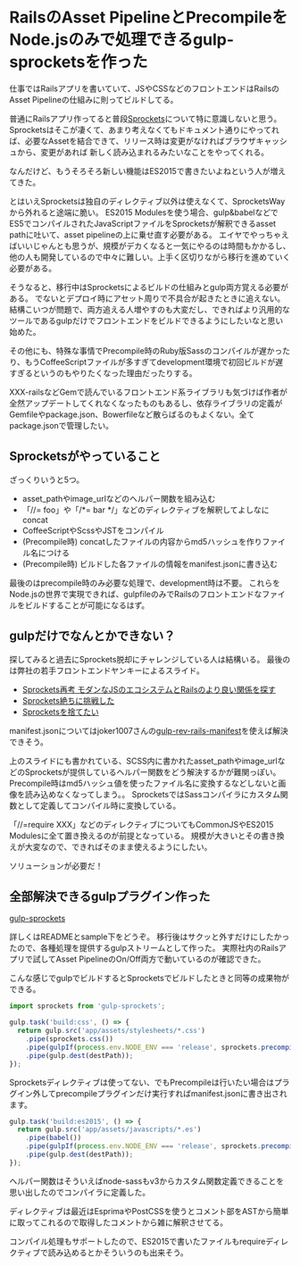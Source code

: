 # RailsのAsset PipelineとPrecompileをNode.jsのみで処理できるgulp-sprocketsを作った

仕事ではRailsアプリを書いていて、JSやCSSなどのフロントエンドはRailsのAsset Pipelineの仕組みに則ってビルドしてる。

普通にRailsアプリ作ってると普段[Sprockets](https://github.com/sstephenson/sprockets)について特に意識しないと思う。  
Sprocketsはそこが凄くて、あまり考えなくてもドキュメント通りにやってれば、必要なAssetを結合できて、リリース時は変更がなければブラウザキャッシュから、変更があれば
新しく読み込まれるみたいなことをやってくれる。

なんだけど、もうそろそろ新しい機能はES2015で書きたいよねという人が増えてきた。

とはいえSprocketsは独自のディレクティブ以外は使えなくて、SprocketsWayから外れると途端に脆い。
ES2015 Modulesを使う場合、gulp&babelなどでES5でコンパイルされたJavaScriptファイルをSprocketsが解釈できるasset pathに吐いて、asset pipelineの上に乗せ直す必要がある。
エイヤでやっちゃえばいいじゃんとも思うが、規模がデカくなると一気にやるのは時間もかかるし、他の人も開発しているので中々に難しい。上手く区切りながら移行を進めていく必要がある。

そうなると、移行中はSprocketsによるビルドの仕組みとgulp両方覚える必要がある。
でないとデプロイ時にアセット周りで不具合が起きたときに追えない。
結構こいつが問題で、両方追える人増やすのも大変だし、できればより汎用的なツールであるgulpだけでフロントエンドをビルドできるようにしたいなと思い始めた。

その他にも、特殊な事情でPrecompile時のRuby版Sassのコンパイルが遅かったり、もうCoffeeScriptファイルが多すぎてdevelopment環境で初回ビルドが遅すぎるというのもやりたくなった理由だったりする。

XXX-railsなどGemで読んでいるフロントエンド系ライブラリも気づけば作者が全然アップデートしてくれなくなったものもあるし、依存ライブラリの定義がGemfileやpackage.json、Bowerfileなど散らばるのもよくない。全てpackage.jsonで管理したい。

## Sprocketsがやっていること

ざっくりいうと5つ。

- asset\_pathやimage\_urlなどのヘルパー関数を組み込む
- 「//= foo」や「/*= bar */」などのディレクティブを解釈してよしなにconcat
- CoffeeScriptやScssやJSTをコンパイル
- (Precompile時) concatしたファイルの内容からmd5ハッシュを作りファイル名につける
- (Precompile時) ビルドした各ファイルの情報をmanifest.jsonに書き込む

最後のはprecompile時のみ必要な処理で、development時は不要。
これらをNode.jsの世界で実現できれば、gulpfileのみでRailsのフロントエンドなファイルをビルドすることが可能になるはず。

## gulpだけでなんとかできない？

探してみると過去にSprockets脱却にチャレンジしている人は結構いる。
最後のは弊社の若手フロントエンドヤンキーによるスライド。

- [Sprockets再考 モダンなJSのエコシステムとRailsのより良い関係を探す](http://qiita.com/joker1007/items/9068e223744b3ac8c6dd)
- [Sprockets絶ちに挑戦した](http://sssslide.com/speakerdeck.com/katryo/sprocketsjue-tinitiao-zhan-sita)
- [Sprocketsを捨てたい](http://www.slideshare.net/masatonoguchi169/sprockets-49965435)

manifest.jsonについてはjoker1007さんの[gulp-rev-rails-manifest](https://github.com/joker1007/gulp-rev-rails-manifest)を使えば解決できそう。  

上のスライドにも書かれている、SCSS内に書かれたasset\_pathやimage\_urlなどのSprocketsが提供しているヘルパー関数をどう解決するかが難関っぽい。
Precompile時はmd5ハッシュ値を使ったファイル名に変換するなどしないと画像を読み込めなくなってしまう。。
SprocketsではSassコンパイラにカスタム関数として定義してコンパイル時に変換している。

「//=require XXX」などのディレクティブについてもCommonJSやES2015 Modulesに全て置き換えるのが前提となっている。
規模が大きいとその書き換えが大変なので、できればそのまま使えるようにしたい。

ソリューションが必要だ！

## 全部解決できるgulpプラグイン作った

[gulp-sprockets](https://github.com/waka/gulp-sprockets)

詳しくはREADMEとsample下をどうぞ。
移行後はサクッと外すだけにしたかったので、各種処理を提供するgulpストリームとして作った。
実際社内のRailsアプリで試してAsset PipelineのOn/Off両方で動いているのが確認できた。

こんな感じでgulpでビルドするとSprocketsでビルドしたときと同等の成果物ができる。

```js
import sprockets from 'gulp-sprockets';

gulp.task('build:css', () => {
  return gulp.src('app/assets/stylesheets/*.css')
    .pipe(sprockets.css())
    .pipe(gulpIf(process.env.NODE_ENV === 'release', sprockets.precompile()))
    .pipe(gulp.dest(destPath));
});
```

Sprocketsディレクティブは使ってない、でもPrecompileは行いたい場合はプラグイン外してprecompileプラグインだけ実行すればmanifest.jsonに書き出されます。

```js
gulp.task('build:es2015', () => {
  return gulp.src('app/assets/javascripts/*.es')
    .pipe(babel())
    .pipe(gulpIf(process.env.NODE_ENV === 'release', sprockets.precompile()))
    .pipe(gulp.dest(destPath));
});
```

ヘルパー関数はそういえばnode-sassもv3からカスタム関数定義できることを思い出したのでコンパイラに定義した。

ディレクティブは最近はEsprimaやPostCSSを使うとコメント部をASTから簡単に取ってこれるので取得したコメントから雑に解釈させてる。

コンパイル処理もサポートしたので、ES2015で書いたファイルもrequireディレクティブで読み込めるとかそういうのも出来そう。
